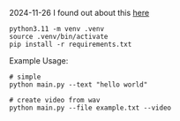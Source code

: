 2024-11-26
I found out about this [here](https://bsky.app/profile/reach-vb.hf.co/post/3lbshwlxjr22w)

```
python3.11 -m venv .venv
source .venv/bin/activate
pip install -r requirements.txt

```

Example Usage:

```
# simple
python main.py --text "hello world"

# create video from wav
python main.py --file example.txt --video
```



